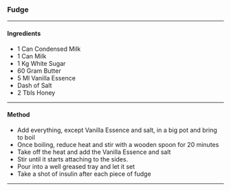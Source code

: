### Fudge
---
#### Ingredients

- 1 Can Condensed Milk
- 1 Can Milk
- 1 Kg White Sugar
- 60 Gram Butter
- 5 Ml Vanilla Essence
- Dash of Salt
- 2 Tbls Honey
---
#### Method
- Add everything, except Vanilla Essence and salt, in a big pot and bring to boil
- Once boiling, reduce heat and stir with a wooden spoon for 20 minutes
- Take off the heat and add the Vanilla Essence and salt
- Stir until it starts attaching to the sides.
- Pour into a well greased tray and let it set
- Take a shot of insulin after each piece of fudge
---